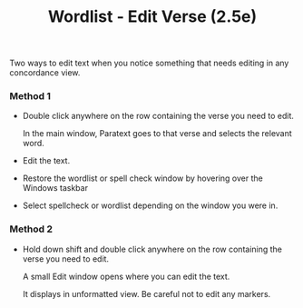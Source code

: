 ﻿---
title:  Wordlist - Edit Verse (2.5e)
---
Two ways to edit text when you notice something that needs editing in any concordance view.

### Method 1

-   Double click anywhere on the row containing the verse you need to edit.

    In the main window, Paratext goes to that verse and selects the relevant word.

-   Edit the text.
-   Restore the wordlist or spell check window by hovering over the Windows taskbar
-   Select spellcheck or wordlist depending on the window you were in.

### Method 2

-   Hold down shift and double click anywhere on the row containing the verse you need to edit.

    A small Edit window opens where you can edit the text.

    It displays in unformatted view. Be careful not to edit any markers.

